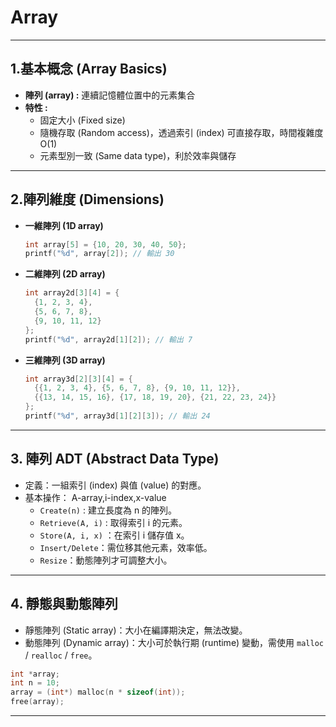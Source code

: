 # Array
---
## 1.基本概念 (Array Basics)

- **陣列 (array) :** 連續記憶體位置中的元素集合  
- **特性 :**
  - 固定大小 (Fixed size)  
  - 隨機存取 (Random access)，透過索引 (index) 可直接存取，時間複雜度 O(1)  
  - 元素型別一致 (Same data type)，利於效率與儲存  
---
## 2.陣列維度 (Dimensions)

- **一維陣列 (1D array)**
  ```c
  int array[5] = {10, 20, 30, 40, 50};
  printf("%d", array[2]); // 輸出 30
  ```
- **二維陣列 (2D array)**
  ```c
  int array2d[3][4] = {
    {1, 2, 3, 4},
    {5, 6, 7, 8},
    {9, 10, 11, 12}
  };
  printf("%d", array2d[1][2]); // 輸出 7
  ```
- **三維陣列 (3D array)**
  ```c
  int array3d[2][3][4] = {
    {{1, 2, 3, 4}, {5, 6, 7, 8}, {9, 10, 11, 12}},
    {{13, 14, 15, 16}, {17, 18, 19, 20}, {21, 22, 23, 24}}
  };
  printf("%d", array3d[1][2][3]); // 輸出 24
  ```
---
## 3. 陣列 ADT (Abstract Data Type)

- 定義：一組索引 (index) 與值 (value) 的對應。
- 基本操作：
  A-array,i-index,x-value
  - `Create(n)` : 建立長度為 n 的陣列。
  - `Retrieve(A, i)` : 取得索引 i 的元素。
  - `Store(A, i, x)` ：在索引 i 儲存值 x。
  - `Insert/Delete`：需位移其他元素，效率低。
  - `Resize`：動態陣列才可調整大小。
 
---
## 4. 靜態與動態陣列

- 靜態陣列 (Static array)：大小在編譯期決定，無法改變。
- 動態陣列 (Dynamic array)：大小可於執行期 (runtime) 變動，需使用 `malloc` / `realloc` / `free`。
```c
int *array;
int n = 10;
array = (int*) malloc(n * sizeof(int));
free(array);
```
---


















